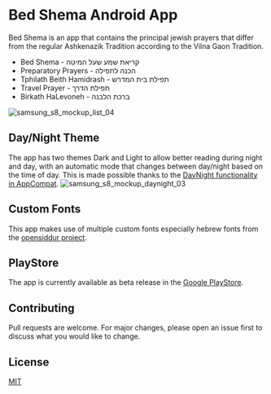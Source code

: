 # Bed Shema Android App

Bed Shema is an app that contains the principal jewish prayers that differ from the regular Ashkenazik Tradition according to the Vilna Gaon Tradition.
* Bed Shema - קריאת שמע שעל המיטה
* Preparatory Prayers - הכנה לתפילה
* Tphilath Beith Hamidrash - תפילת בית המדרש
* Travel Prayer - תפילת הדרך
* Birkath HaLevoneh - ברכת הלבנה

![samsung_s8_mockup_list_04](https://user-images.githubusercontent.com/17436690/48903831-4c0f9f80-ee65-11e8-993e-af16b114bb0c.png)

## Day/Night Theme
The app has two themes Dark and Light to allow better reading during night and day, with an automatic mode that changes between day/night based on the time of day.
This is made possible thanks to the [DayNight functionality in AppCompat](https://medium.com/androiddevelopers/appcompat-v23-2-daynight-d10f90c83e94).
![samsung_s8_mockup_daynight_03](https://user-images.githubusercontent.com/17436690/48903953-98f37600-ee65-11e8-8165-9bf0016acb09.png)


## Custom Fonts
This app makes use of multiple custom fonts especially hebrew fonts from the [opensiddur project](https://opensiddur.org/help/fonts/).

## PlayStore
The app is currently available as beta release in the [Google PlayStore](https://play.google.com/store/apps/details?id=com.thinkhodl.bedshema).
## Contributing
Pull requests are welcome. For major changes, please open an issue first to discuss what you would like to change.

## License
[MIT](https://choosealicense.com/licenses/mit/)
